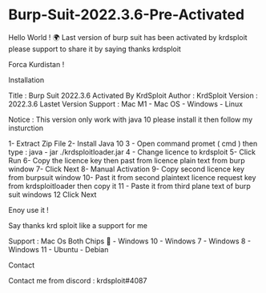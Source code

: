 # Burp-Suit-2022.3.6-Pre-Activated
Hello World ! 🌍  Last version of burp suit has been activated by krdsploit please support to share it by saying thanks krdsploit

Forca Kurdistan ! 

Installation 


Title : Burp Suit 2022.3.6 Activated By KrdSploit
Author : KrdSploit
Version : 2022.3.6 Lastet Version
Support : Mac M1 - Mac OS - Windows - Linux 

Notice : This version only work with java 10 please install it then follow my insturction


1- Extract Zip File
2- Install Java 10
3 - Open command promet ( cmd ) then type : java - jar ./krdsploitloader.jar
4 - Change licence to krdsploit
5- Click Run
6- Copy the licence key then past from licence plain text from burp window
7- Click Next
8- Manual Activation
9- Copy second licence key from burpsuit window
10- Past it from second plaintext licence request key from krdsploitloader then copy it
11 - Paste it from third plane text of burp suit windows
12 Click Next


Enoy use it !

Say thanks krd sploit like a support for me 


Support : Mac Os Both Chips 🍟 - Windows 10 - Windows 7 - Windows 8 - Windows 11 - Ubuntu - Debian 


Contact 

Contact me from discord : krdsploit#4087
